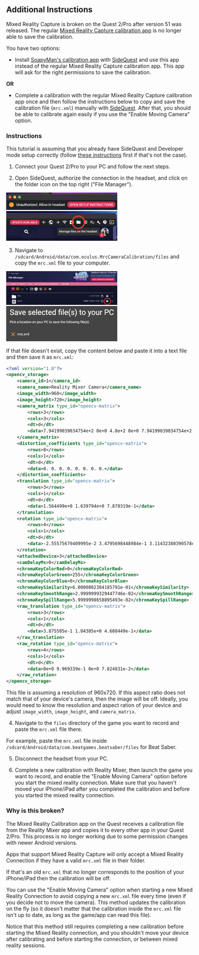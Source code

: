 ## Additional Instructions

Mixed Reality Capture is broken on the Quest 2/Pro after version 51 was released. The regular [Mixed Reality Capture calibration app](https://www.oculus.com/experiences/quest/2532132800176262/) is no longer able to save the calibration.

You have two options:

 - Install [SoapyMan's calibration app](https://github.com/SoapyMan/MRCCameraCalibrationApp/releases/latest) with [SideQuest](https://sidequestvr.com/setup-howto) and use this app instead of the regular Mixed Reality Capture calibration app. This app will ask for the right permissions to save the calibration.

**OR**

 - Complete a calibration with the regular Mixed Reality Capture calibration app once and then follow the instructions below to copy and save the calibration file (`mrc.xml`) manually with [SideQuest](https://sidequestvr.com/setup-howto). After that, you should be able to calibrate again easily if you use the "Enable Moving Camera" option. 

### Instructions

This tutorial is assuming that you already have SideQuest and Developer mode setup correctly (follow [these instructions](https://sidequestvr.com/setup-howto) first if that's not the case).

1. Connect your Quest 2/Pro to your PC and follow the next steps.

2. Open SideQuest, authorize the connection in the headset, and click on the folder icon on the top right ("File Manager").

<img src="Images/additional-instructions/1.png" width="300" />

<img src="Images/additional-instructions/2.png" width="300" />

3. Navigate to `/sdcard/Android/data/com.oculus.MrcCameraCalibration/files` and copy the `mrc.xml` file to your computer.

<img src="Images/additional-instructions/3.png" width="300" />

<img src="Images/additional-instructions/4.png" width="300" />

If that file doesn't exist, copy the content below and paste it into a text file and then save it as `mrc.xml`:

```xml
<?xml version="1.0"?>
<opencv_storage>
    <camera_id>1</camera_id>
    <camera_name>Reality Mixer Camera</camera_name>
    <image_width>960</image_width>
    <image_height>720</image_height>
    <camera_matrix type_id="opencv-matrix">
        <rows>3</rows>
        <cols>3</cols>
        <dt>d</dt>
        <data>7.94199039034754e+2 0e+0 4.8e+2 0e+0 7.94199039034754e+2 3.6e+2 0e+0 0e+0 1e+0</data>
    </camera_matrix>
    <distortion_coefficients type_id="opencv-matrix">
        <rows>8</rows>
        <cols>1</cols>
        <dt>d</dt>
        <data>0. 0. 0. 0. 0. 0. 0. 0.</data>
    </distortion_coefficients>
    <translation type_id="opencv-matrix">
        <rows>3</rows>
        <cols>1</cols>
        <dt>d</dt>
        <data>1.564499e+0 1.639794e+0 7.870319e-1</data>
    </translation>
    <rotation type_id="opencv-matrix">
        <rows>4</rows>
        <cols>1</cols>
        <dt>d</dt>
        <data>-2.55575679409995e-2 3.4795698448984e-1 3.11432380390578e-2 9.36644465767678e-1</data>
    </rotation>
    <attachedDevice>3</attachedDevice>
    <camDelayMs>0</camDelayMs>
    <chromaKeyColorRed>0</chromaKeyColorRed>
    <chromaKeyColorGreen>255</chromaKeyColorGreen>
    <chromaKeyColorBlue>0</chromaKeyColorBlue>
    <chromaKeySimilarity>6.0000002384185791e-01</chromaKeySimilarity>
    <chromaKeySmoothRange>2.9999999329447746e-02</chromaKeySmoothRange>
    <chromaKeySpillRange>5.9999998658895493e-02</chromaKeySpillRange>
    <raw_translation type_id="opencv-matrix">
        <rows>3</rows>
        <cols>1</cols>
        <dt>d</dt>
        <data>3.875585e-1 1.04385e+0 4.608449e-1</data>
    </raw_translation>
    <raw_rotation type_id="opencv-matrix">
        <rows>4</rows>
        <cols>1</cols>
        <dt>d</dt>
        <data>0e+0 9.969339e-1 0e+0 7.824831e-2</data>
    </raw_rotation>
</opencv_storage>
```

This file is assuming a resolution of 960x720. If this aspect ratio does not match that of your device's camera, then the image will be off. Ideally, you would need to know the resolution and aspect ration of your device and adjust `image_width`, `image_height`, and `camera_matrix`. 

4. Navigate to the `files` directory of the game you want to record and paste the `mrc.xml` file there.

For example, paste the `mrc.xml` file inside `/sdcard/Android/data/com.beatgames.beatsaber/files` for Beat Saber.

5. Disconnect the headset from your PC. 

6. Complete a new calibration with Reality Mixer, then launch the game you want to record, and enable the "Enable Moving Camera" option before you start the mixed reality connection. Make sure that you haven't moved your iPhone/iPad after you completed the calibration and before you started the mixed reality connection.

### Why is this broken?

The Mixed Reality Calibration app on the Quest receives a calibration file from the Reality Mixer app and copies it to every other app in your Quest 2/Pro. This process is no longer working due to some permission changes with newer Android versions.

Apps that support Mixed Reality Capture will only accept a Mixed Reality Connection if they have a valid `mrc.xml` file in their folder. 

If that's an old `mrc.xml` that no longer corresponds to the position of your iPhone/iPad then the calibration will be off. 

You can use the "Enable Moving Camera" option when starting a new Mixed Reality Connection to avoid copying a new `mrc.xml` file every time (even if you decide not to move the camera). This method updates the calibration on the fly (so it doesn't matter that the calibration inside the `mrc.xml` file isn't up to date, as long as the game/app can read this file). 

Notice that this method still requires completing a new calibration before starting the Mixed Reality connection, and you shouldn't move your device after calibrating and before starting the connection, or between mixed reality sessions.
